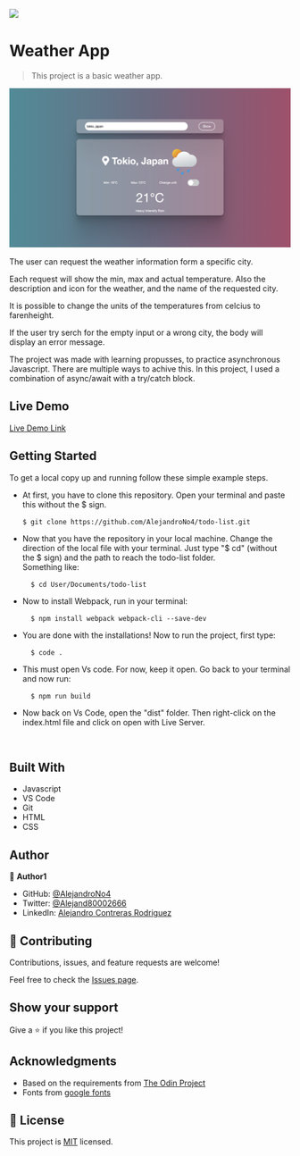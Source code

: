 ![](https://img.shields.io/badge/Microverse-blueviolet)

# Weather App

> This project is a basic weather app.

<p align="center">
  <img src="app_screenshot.png" width="800">
</p>

The user can request the weather information form a specific city.

Each request will show the min, max and actual temperature. Also the description and icon for the weather, and the name of the requested city.

It is possible to change the units of the temperatures from celcius to farenheight.

If the user try serch for the empty input or a wrong city, the body will display an error message.

The project was made with learning propusses, to practice asynchronous Javascript. There are multiple ways to achive this. In this project, I used a combination of async/await with a try/catch block.

## Live Demo

[Live Demo Link](https://alejandrono4.github.io/todo-list/)


## Getting Started

To get a local copy up and running follow these simple example steps.

- At first, you have to clone this repository. Open your terminal and paste this without the $ sign.

      $ git clone https://github.com/AlejandroNo4/todo-list.git

- Now that you have the repository in your local machine. Change the direction of the local file with your terminal. Just type "$ cd" (without the $ sign) and the path to reach the todo-list folder.<br/>
  Something like:

        $ cd User/Documents/todo-list

- Now to install Webpack, run in your terminal:

        $ npm install webpack webpack-cli --save-dev

- You are done with the installations! Now to run the project, first type:

        $ code .

- This must open Vs code. For now, keep it open. Go back to your terminal and now run: 

        $ npm run build

- Now back on Vs Code, open the "dist" folder. Then right-click on the index.html file and click on open with Live Server.

<br/>

## Built With

- Javascript
- VS Code
- Git
- HTML
- CSS

## Author

👤 **Author1**

- GitHub: [@AlejandroNo4](https://github.com/AlejandroNo4)
- Twitter: [@Alejand80002666](https://twitter.com/Alejand80002666)
- LinkedIn: [Alejandro Contreras Rodriguez](https://www.linkedin.com/in/alejandro-contreras-rodriguez-b524821b5)

## 🤝 Contributing

Contributions, issues, and feature requests are welcome!

Feel free to check the [Issues page](https://github.com/AlejandroNo4/todo-list/issues).

## Show your support

Give a ⭐️ if you like this project!

## Acknowledgments

- Based on the requirements from [The Odin Project](https://www.theodinproject.com/paths/full-stack-javascript/courses/javascript/lessons/todo-list)
- Fonts from [google fonts](https://fonts.google.com/)

## 📝 License

This project is [MIT](./MIT.md) licensed.